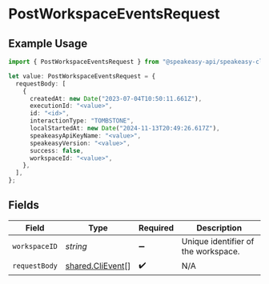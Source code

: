 # PostWorkspaceEventsRequest

## Example Usage

```typescript
import { PostWorkspaceEventsRequest } from "@speakeasy-api/speakeasy-client-sdk-typescript/sdk/models/operations";

let value: PostWorkspaceEventsRequest = {
  requestBody: [
    {
      createdAt: new Date("2023-07-04T10:50:11.661Z"),
      executionId: "<value>",
      id: "<id>",
      interactionType: "TOMBSTONE",
      localStartedAt: new Date("2024-11-13T20:49:26.617Z"),
      speakeasyApiKeyName: "<value>",
      speakeasyVersion: "<value>",
      success: false,
      workspaceId: "<value>",
    },
  ],
};
```

## Fields

| Field                                                       | Type                                                        | Required                                                    | Description                                                 |
| ----------------------------------------------------------- | ----------------------------------------------------------- | ----------------------------------------------------------- | ----------------------------------------------------------- |
| `workspaceID`                                               | *string*                                                    | :heavy_minus_sign:                                          | Unique identifier of the workspace.                         |
| `requestBody`                                               | [shared.CliEvent](../../../sdk/models/shared/clievent.md)[] | :heavy_check_mark:                                          | N/A                                                         |
